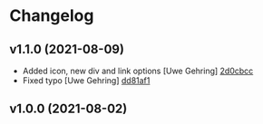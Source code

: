 # Changelog

## v1.1.0 (2021-08-09)

- Added icon, new div and link options [Uwe Gehring] [2d0cbcc](https://github.com/Adspectus/k3-feedreader/commit/2d0cbccb8fbdbc95cc52e9835bc2edde39a11a16)
- Fixed typo [Uwe Gehring] [dd81af1](https://github.com/Adspectus/k3-feedreader/commit/dd81af197a41dffa20fc57f811d5bc1d433d09b4)

## v1.0.0 (2021-08-02)



